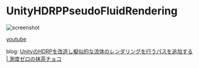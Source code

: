 # UnityHDRPPseudoFluidRendering

![screenshot](./0.gif)

[youtube](https://www.youtube.com/watch?v=d3HQm0LftHo)

blog: [UnityのHDRPを改造し擬似的な流体のレンダリングを行うパスを追加する | 測度ゼロの抹茶チョコ](https://matcha-choco010.net/2019/09/28/unity-hdrp-custom-pseudo-fluid/)
